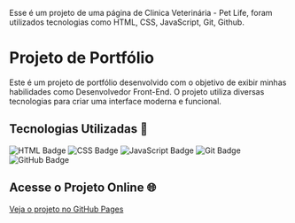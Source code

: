 Esse é um projeto de uma página de Clinica Veterinária - Pet Life, foram utilizados tecnologias como HTML, CSS, JavaScript, Git, Github.
# Projeto de Portfólio
Este é um projeto de portfólio desenvolvido com o objetivo de exibir minhas habilidades como Desenvolvedor Front-End. O projeto utiliza diversas tecnologias para criar uma interface moderna e funcional.
## Tecnologias Utilizadas 🚀
![HTML Badge](https://img.shields.io/badge/HTML-5-orange)
![CSS Badge](https://img.shields.io/badge/CSS-3-blue)
![JavaScript Badge](https://img.shields.io/badge/JavaScript-ES6-yellow)
![Git Badge](https://img.shields.io/badge/Git-black)
![GitHub Badge](https://img.shields.io/badge/GitHub-black)

## Acesse o Projeto Online 🌐

[Veja o projeto no GitHub Pages](https://machadojorgeh.github.io/Projeto-PetLife/)
